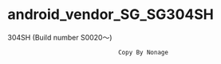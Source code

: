 # android_vendor_SG_SG304SH
304SH (Build number S0020～) 





                                   Copy By Nonage
